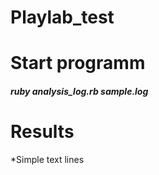 # Playlab_test

# Start programm

##### <a name="CodeBlocks"></a> ruby analysis_log.rb sample.log

# Results

*Simple text lines

